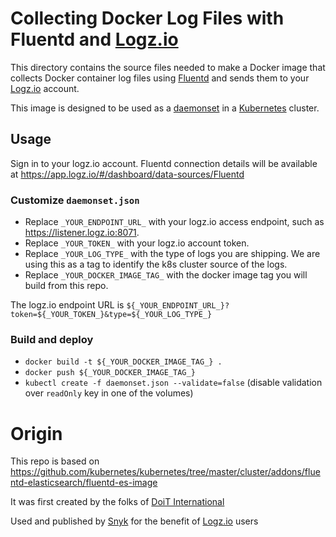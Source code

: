 # Collecting Docker Log Files with Fluentd and [Logz.io](https://logz.io)
This directory contains the source files needed to make a Docker image
that collects Docker container log files using [Fluentd](http://www.fluentd.org/)
and sends them to your [Logz.io](https://logz.io) account.

This image is designed to be used as a [daemonset](http://kubernetes.io/docs/admin/daemons) in a [Kubernetes](https://github.com/kubernetes/kubernetes) cluster.

## Usage

Sign in to your logz.io account. Fluentd connection details will be available at https://app.logz.io/#/dashboard/data-sources/Fluentd

### Customize `daemonset.json`
* Replace `_YOUR_ENDPOINT_URL_` with your logz.io access endpoint, such as https://listener.logz.io:8071.
* Replace `_YOUR_TOKEN_` with your logz.io account token.
* Replace `_YOUR_LOG_TYPE_` with the type of logs you are shipping. We are using this as a tag to identify the k8s cluster source of the logs.
* Replace `_YOUR_DOCKER_IMAGE_TAG_` with the docker image tag you will build from this repo.

The logz.io endpoint URL is `${_YOUR_ENDPOINT_URL_}?token=${_YOUR_TOKEN_}&type=${_YOUR_LOG_TYPE_}`

### Build and deploy
* `docker build -t ${_YOUR_DOCKER_IMAGE_TAG_} .`
* `docker push ${_YOUR_DOCKER_IMAGE_TAG_}`
* `kubectl create -f daemonset.json --validate=false` (disable validation over `readOnly` key in one of the volumes)

# Origin

This repo is based on https://github.com/kubernetes/kubernetes/tree/master/cluster/addons/fluentd-elasticsearch/fluentd-es-image

It was first created by the folks of [DoiT International](https://www.doit-intl.com/)

Used and published by [Snyk](https://snyk.io) for the benefit of [Logz.io](https://logz.io) users

